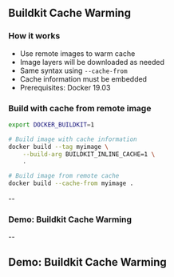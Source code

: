 ## Buildkit Cache Warming

### How it works

- Use remote images to warm cache
- Image layers will be downloaded as needed
- Same syntax using `--cache-from`
- Cache information must be embedded
- Prerequisites: Docker 19.03

### Build with cache from remote image

```bash
export DOCKER_BUILDKIT=1

# Build image with cache information
docker build --tag myimage \
    --build-arg BUILDKIT_INLINE_CACHE=1 \
    .

# Build image from remote cache
docker build --cache-from myimage .
```

--

### Demo: Buildkit Cache Warming

<!-- include: buildkit-0.command -->

<!-- include: buildkit-1.command -->

--

## Demo: Buildkit Cache Warming

<!-- include: buildkit-2.command -->
